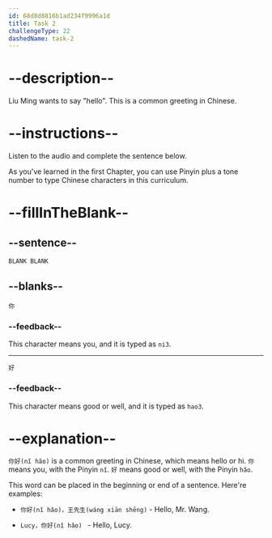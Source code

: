```yaml
---
id: 68d8d8816b1ad234f9996a1d
title: Task 2
challengeType: 22
dashedName: task-2
---
```


<!-- (Audio) Liu Ming: 你好 -->

# --description--

Liu Ming wants to say "hello". This is a common greeting in Chinese.

# --instructions--

Listen to the audio and complete the sentence below.

As you've learned in the first Chapter, you can use Pinyin plus a tone number to type Chinese characters in this curriculum.

# --fillInTheBlank--

## --sentence--

`BLANK BLANK`

## --blanks--

`你`

### --feedback--

This character means you, and it is typed as `ni3`.

---

`好`

### --feedback--

This character means good or well, and it is typed as `hao3`.

# --explanation--

`你好(nǐ hǎo)` is a common greeting in Chinese, which means hello or hi. `你` means you, with the Pinyin `nǐ`. `好` means good or well, with the Pinyin `hǎo`.

This word can be placed in the beginning or end of a sentence. Here're examples:

- `你好(nǐ hǎo)，王先生(wáng xiān shēng)` - Hello, Mr. Wang.

- `Lucy，你好(nǐ hǎo) ` - Hello, Lucy.
